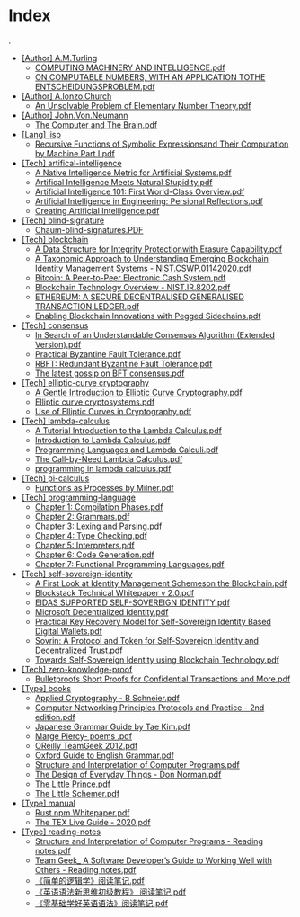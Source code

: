 # Index

.
 * <a href="./[Author] A.M.Turling">[Author] A.M.Turling</a>
   * <a href="./[Author] A.M.Turling/COMPUTING MACHINERY AND INTELLIGENCE.pdf">COMPUTING MACHINERY AND INTELLIGENCE.pdf</a>
   * <a href="./[Author] A.M.Turling/ON COMPUTABLE NUMBERS, WITH AN APPLICATION TOTHE ENTSCHEIDUNGSPROBLEM.pdf">ON COMPUTABLE NUMBERS, WITH AN APPLICATION TOTHE ENTSCHEIDUNGSPROBLEM.pdf</a>
 * <a href="./[Author] A.lonzo.Church">[Author] A.lonzo.Church</a>
   * <a href="./[Author] A.lonzo.Church/An Unsolvable Problem of Elementary Number Theory.pdf">An Unsolvable Problem of Elementary Number Theory.pdf</a>
 * <a href="./[Author] John.Von.Neumann">[Author] John.Von.Neumann</a>
   * <a href="./[Author] John.Von.Neumann/The Computer and The Brain.pdf">The Computer and The Brain.pdf</a>
 * <a href="./[Lang] lisp">[Lang] lisp</a>
   * <a href="./[Lang] lisp/Recursive Functions of Symbolic Expressionsand Their Computation by Machine Part I.pdf">Recursive Functions of Symbolic Expressionsand Their Computation by Machine Part I.pdf</a>
 * <a href="./[Tech] artifical-intelligence">[Tech] artifical-intelligence</a>
   * <a href="./[Tech] artifical-intelligence/A Native Intelligence Metric for Artificial Systems.pdf">A Native Intelligence Metric for Artificial Systems.pdf</a>
   * <a href="./[Tech] artifical-intelligence/Artifical Intelligence Meets Natural Stupidity.pdf">Artifical Intelligence Meets Natural Stupidity.pdf</a>
   * <a href="./[Tech] artifical-intelligence/Artificial Intelligence 101: First World-Class Overview.pdf">Artificial Intelligence 101: First World-Class Overview.pdf</a>
   * <a href="./[Tech] artifical-intelligence/Artificial Intelligence in Engineering: Persional Reflections.pdf">Artificial Intelligence in Engineering: Persional Reflections.pdf</a>
   * <a href="./[Tech] artifical-intelligence/Creating Artificial Intelligence.pdf">Creating Artificial Intelligence.pdf</a>
 * <a href="./[Tech] blind-signature">[Tech] blind-signature</a>
   * <a href="./[Tech] blind-signature/Chaum-blind-signatures.PDF">Chaum-blind-signatures.PDF</a>
 * <a href="./[Tech] blockchain">[Tech] blockchain</a>
   * <a href="./[Tech] blockchain/A Data Structure for Integrity Protectionwith Erasure Capability.pdf">A Data Structure for Integrity Protectionwith Erasure Capability.pdf</a>
   * <a href="./[Tech] blockchain/A Taxonomic Approach to Understanding Emerging Blockchain Identity Management Systems - NIST.CSWP.01142020.pdf">A Taxonomic Approach to Understanding Emerging Blockchain Identity Management Systems - NIST.CSWP.01142020.pdf</a>
   * <a href="./[Tech] blockchain/Bitcoin: A Peer-to-Peer Electronic Cash System.pdf">Bitcoin: A Peer-to-Peer Electronic Cash System.pdf</a>
   * <a href="./[Tech] blockchain/Blockchain Technology Overview - NIST.IR.8202.pdf">Blockchain Technology Overview - NIST.IR.8202.pdf</a>
   * <a href="./[Tech] blockchain/ETHEREUM: A SECURE DECENTRALISED GENERALISED TRANSACTION LEDGER.pdf">ETHEREUM: A SECURE DECENTRALISED GENERALISED TRANSACTION LEDGER.pdf</a>
   * <a href="./[Tech] blockchain/Enabling Blockchain Innovations with Pegged Sidechains.pdf">Enabling Blockchain Innovations with Pegged Sidechains.pdf</a>
 * <a href="./[Tech] consensus">[Tech] consensus</a>
   * <a href="./[Tech] consensus/In Search of an Understandable Consensus Algorithm (Extended Version).pdf">In Search of an Understandable Consensus Algorithm (Extended Version).pdf</a>
   * <a href="./[Tech] consensus/Practical Byzantine Fault Tolerance.pdf">Practical Byzantine Fault Tolerance.pdf</a>
   * <a href="./[Tech] consensus/RBFT: Redundant Byzantine Fault Tolerance.pdf">RBFT: Redundant Byzantine Fault Tolerance.pdf</a>
   * <a href="./[Tech] consensus/The latest gossip on BFT consensus.pdf">The latest gossip on BFT consensus.pdf</a>
 * <a href="./[Tech] elliptic-curve cryptography">[Tech] elliptic-curve cryptography</a>
   * <a href="./[Tech] elliptic-curve cryptography/A Gentle Introduction to Elliptic Curve Cryptography.pdf">A Gentle Introduction to Elliptic Curve Cryptography.pdf</a>
   * <a href="./[Tech] elliptic-curve cryptography/Elliptic curve cryptosystems.pdf">Elliptic curve cryptosystems.pdf</a>
   * <a href="./[Tech] elliptic-curve cryptography/Use of Elliptic Curves in Cryptography.pdf">Use of Elliptic Curves in Cryptography.pdf</a>
 * <a href="./[Tech] lambda-calculus">[Tech] lambda-calculus</a>
   * <a href="./[Tech] lambda-calculus/A Tutorial Introduction to the Lambda Calculus.pdf">A Tutorial Introduction to the Lambda Calculus.pdf</a>
   * <a href="./[Tech] lambda-calculus/Introduction to Lambda Calculus.pdf">Introduction to Lambda Calculus.pdf</a>
   * <a href="./[Tech] lambda-calculus/Programming Languages and Lambda Calculi.pdf">Programming Languages and Lambda Calculi.pdf</a>
   * <a href="./[Tech] lambda-calculus/The Call-by-Need Lambda Calculus.pdf">The Call-by-Need Lambda Calculus.pdf</a>
   * <a href="./[Tech] lambda-calculus/programming in lambda calcuius.pdf">programming in lambda calcuius.pdf</a>
 * <a href="./[Tech] pi-calculus">[Tech] pi-calculus</a>
   * <a href="./[Tech] pi-calculus/Functions as Processes by Milner.pdf">Functions as Processes by Milner.pdf</a>
 * <a href="./[Tech] programming-language">[Tech] programming-language</a>
   * <a href="./[Tech] programming-language/Chapter 1: Compilation Phases.pdf">Chapter 1: Compilation Phases.pdf</a>
   * <a href="./[Tech] programming-language/Chapter 2: Grammars.pdf">Chapter 2: Grammars.pdf</a>
   * <a href="./[Tech] programming-language/Chapter 3: Lexing and Parsing.pdf">Chapter 3: Lexing and Parsing.pdf</a>
   * <a href="./[Tech] programming-language/Chapter 4: Type Checking.pdf">Chapter 4: Type Checking.pdf</a>
   * <a href="./[Tech] programming-language/Chapter 5: Interpreters.pdf">Chapter 5: Interpreters.pdf</a>
   * <a href="./[Tech] programming-language/Chapter 6: Code Generation.pdf">Chapter 6: Code Generation.pdf</a>
   * <a href="./[Tech] programming-language/Chapter 7: Functional Programming Languages.pdf">Chapter 7: Functional Programming Languages.pdf</a>
 * <a href="./[Tech] self-sovereign-identity">[Tech] self-sovereign-identity</a>
   * <a href="./[Tech] self-sovereign-identity/A First Look at Identity Management Schemeson the Blockchain.pdf">A First Look at Identity Management Schemeson the Blockchain.pdf</a>
   * <a href="./[Tech] self-sovereign-identity/Blockstack Technical Whitepaper v 2.0.pdf">Blockstack Technical Whitepaper v 2.0.pdf</a>
   * <a href="./[Tech] self-sovereign-identity/EIDAS SUPPORTED SELF-SOVEREIGN IDENTITY.pdf">EIDAS SUPPORTED SELF-SOVEREIGN IDENTITY.pdf</a>
   * <a href="./[Tech] self-sovereign-identity/Microsoft Decentralized Identity.pdf">Microsoft Decentralized Identity.pdf</a>
   * <a href="./[Tech] self-sovereign-identity/Practical Key Recovery Model for Self-Sovereign Identity Based Digital Wallets.pdf">Practical Key Recovery Model for Self-Sovereign Identity Based Digital Wallets.pdf</a>
   * <a href="./[Tech] self-sovereign-identity/Sovrin: A Protocol and Token for Self-Sovereign Identity and Decentralized Trust.pdf">Sovrin: A Protocol and Token for Self-Sovereign Identity and Decentralized Trust.pdf</a>
   * <a href="./[Tech] self-sovereign-identity/Towards Self-Sovereign Identity using Blockchain Technology.pdf">Towards Self-Sovereign Identity using Blockchain Technology.pdf</a>
 * <a href="./[Tech] zero-knowledge-proof">[Tech] zero-knowledge-proof</a>
   * <a href="./[Tech] zero-knowledge-proof/Bulletproofs Short Proofs for Confidential Transactions and More.pdf">Bulletproofs Short Proofs for Confidential Transactions and More.pdf</a>
 * <a href="./[Type] books">[Type] books</a>
   * <a href="./[Type] books/Applied Cryptography - B Schneier.pdf">Applied Cryptography - B Schneier.pdf</a>
   * <a href="./[Type] books/Computer Networking Principles Protocols and Practice - 2nd edition.pdf">Computer Networking Principles Protocols and Practice - 2nd edition.pdf</a>
   * <a href="./[Type] books/Japanese Grammar Guide by Tae Kim.pdf">Japanese Grammar Guide by Tae Kim.pdf</a>
   * <a href="./[Type] books/Marge Piercy- poems .pdf">Marge Piercy- poems .pdf</a>
   * <a href="./[Type] books/OReilly TeamGeek 2012.pdf">OReilly TeamGeek 2012.pdf</a>
   * <a href="./[Type] books/Oxford Guide to English Grammar.pdf">Oxford Guide to English Grammar.pdf</a>
   * <a href="./[Type] books/Structure and Interpretation of Computer Programs.pdf">Structure and Interpretation of Computer Programs.pdf</a>
   * <a href="./[Type] books/The Design of Everyday Things - Don Norman.pdf">The Design of Everyday Things - Don Norman.pdf</a>
   * <a href="./[Type] books/The Little Prince.pdf">The Little Prince.pdf</a>
   * <a href="./[Type] books/The Little Schemer.pdf">The Little Schemer.pdf</a>
 * <a href="./[Type] manual">[Type] manual</a>
   * <a href="./[Type] manual/Rust npm Whitepaper.pdf">Rust npm Whitepaper.pdf</a>
   * <a href="./[Type] manual/The TEX Live Guide - 2020.pdf">The TEX Live Guide - 2020.pdf</a>
 * <a href="./[Type] reading-notes">[Type] reading-notes</a>
     * <a href="./[Type] reading-notes/Structure and Interpretation of Computer Programs - Reading notes.pdf">Structure and Interpretation of Computer Programs - Reading notes.pdf</a>
     * <a href="./[Type] reading-notes/Team Geek_ A Software Developer’s Guide to Working Well with Others - Reading notes.pdf">Team Geek_ A Software Developer’s Guide to Working Well with Others - Reading notes.pdf</a>
     * <a href="./[Type] reading-notes/《简单的逻辑学》阅读笔记.pdf">《简单的逻辑学》阅读笔记.pdf</a>
     * <a href="./[Type] reading-notes/《英语语法新思维初级教程》 阅读笔记.pdf">《英语语法新思维初级教程》 阅读笔记.pdf</a>
     * <a href="./[Type] reading-notes/《零基础学好英语语法》阅读笔记.pdf">《零基础学好英语语法》阅读笔记.pdf</a>
